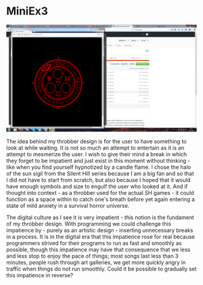 # MiniEx3

![screenshot](https://github.com/MariaOChristensen/MiniEx3/blob/master/Throbber%20screenshot.png)

The idea behind my throbber design is for the user to have something to look at while waiting. It is not so much an attempt to entertain as it is an attempt to mesmerize the user. I wish to give their mind a break in which they forget to be impatient and just exist in this moment without thinking - like when you find yourself hypnotized by a candle flame.
I chose the halo of the sun sigil from the Silent Hill series because I am a big fan and so that I did not have to start from scratch, but also because I hoped that it would have enough symbols and size to engulf the user who looked at it. And if thought into context - as a throbber used for the actual SH games - it could function as a space within to catch one's breath before yet again entering a state of mild anxiety in a survival horror universe.

The digital culture as I see it is very impatient - this notion is the fundament of my throbber design. With programming  we could challenge this impatience by - purely as an artistic design - inserting unnecessary breaks in a process. It is in the digital era that this impatience rose for real because programmers strived for their programs to run as fast and smoothly as possible, though this impatience may have that consequence that we less and less stop to enjoy the pace of things; most songs last less than 3 minutes, people rush through art galleries, we get more quickly angry in traffic when things do not run smoothly. Could it be possible to gradually set this impatience in reverse?

